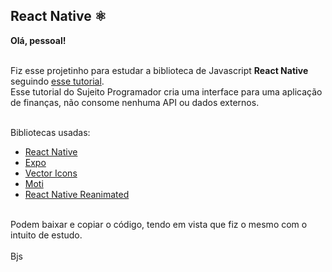 ## React Native ⚛️
__Olá, pessoal!__ <br/><br/>

Fiz esse projetinho para estudar a biblioteca de Javascript __React Native__ seguindo [esse tutorial](https://www.youtube.com/watch?v=REulDg3JzzQ]). <br/> 
Esse tutorial do Sujeito Programador cria uma interface para uma aplicação de finanças, não consome nenhuma API ou dados externos. <br/><br/> 

Bibliotecas usadas:
* [React Native](https://reactnative.dev/)
* [Expo](https://expo.dev/)
* [Vector Icons](https://www.npmjs.com/package/react-native-vector-icons)
* [Moti](https://moti.fyi/)
* [React Native Reanimated](https://docs.swmansion.com/react-native-reanimated/) </br></br>

Podem baixar e copiar o código, tendo em vista que fiz o mesmo com o intuito de estudo. <br/><br/> 
Bjs 
